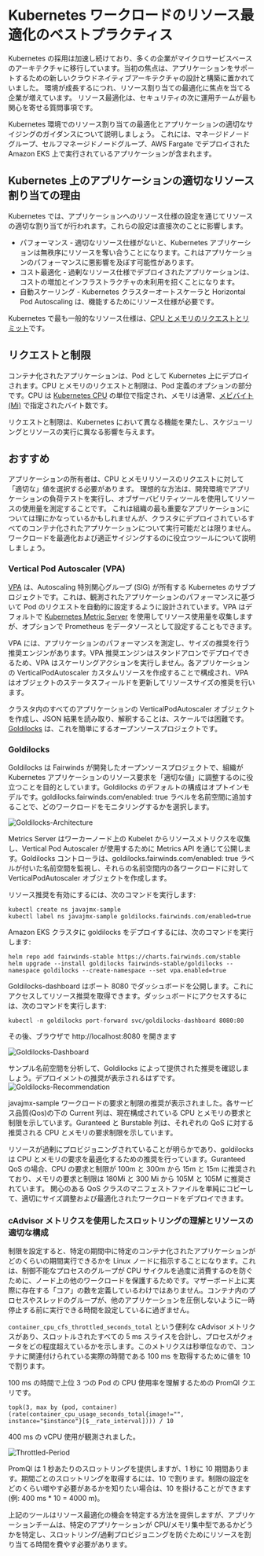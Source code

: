 # Kubernetes ワークロードのリソース最適化のベストプラクティス

Kubernetes の採用は加速し続けており、多くの企業がマイクロサービスベースのアーキテクチャに移行しています。当初の焦点は、アプリケーションをサポートするための新しいクラウドネイティブアーキテクチャの設計と構築に置かれていました。 環境が成長するにつれ、リソース割り当ての最適化に焦点を当てる企業が増えています。 リソース最適化は、セキュリティの次に運用チームが最も関心を寄せる質問事項です。

Kubernetes 環境でのリソース割り当ての最適化とアプリケーションの適切なサイジングのガイダンスについて説明しましょう。 これには、マネージドノードグループ、セルフマネージドノードグループ、AWS Fargate でデプロイされた Amazon EKS 上で実行されているアプリケーションが含まれます。

## Kubernetes 上のアプリケーションの適切なリソース割り当ての理由

Kubernetes では、アプリケーションへのリソース仕様の設定を通じてリソースの適切な割り当てが行われます。これらの設定は直接次のことに影響します。

* パフォーマンス - 適切なリソース仕様がないと、Kubernetes アプリケーションは無秩序にリソースを奪い合うことになります。これはアプリケーションのパフォーマンスに悪影響を及ぼす可能性があります。
* コスト最適化 - 過剰なリソース仕様でデプロイされたアプリケーションは、コストの増加とインフラストラクチャの未利用を招くことになります。  
* 自動スケーリング - Kubernetes クラスターオートスケーラと Horizontal Pod Autoscaling は、機能するためにリソース仕様が必要です。

Kubernetes で最も一般的なリソース仕様は、[CPU とメモリのリクエストとリミット](https://kubernetes.io/docs/concepts/configuration/manage-resources-containers/#requests-and-limits)です。

## リクエストと制限

コンテナ化されたアプリケーションは、Pod として Kubernetes 上にデプロイされます。CPU とメモリのリクエストと制限は、Pod 定義のオプションの部分です。CPU は [Kubernetes CPU](https://kubernetes.io/docs/concepts/configuration/manage-resources-containers/#meaning-of-cpu) の単位で指定され、メモリは通常、[メビバイト (Mi)](https://simple.wikipedia.org/wiki/Mebibyte) で指定されたバイト数です。

リクエストと制限は、Kubernetes において異なる機能を果たし、スケジューリングとリソースの実行に異なる影響を与えます。

## おすすめ
アプリケーションの所有者は、CPU とメモリリソースのリクエストに対して「適切な」値を選択する必要があります。
理想的な方法は、開発環境でアプリケーションの負荷テストを実行し、オブザーバビリティツールを使用してリソースの使用量を測定することです。
これは組織の最も重要なアプリケーションについては理にかなっているかもしれませんが、クラスタにデプロイされているすべてのコンテナ化されたアプリケーションについて実行可能だとは限りません。
ワークロードを最適化および適正サイジングするのに役立つツールについて説明しましょう。

### Vertical Pod Autoscaler (VPA)
[VPA](https://github.com/kubernetes/autoscaler/tree/master/vertical-pod-autoscaler) は、Autoscaling 特別関心グループ (SIG) が所有する Kubernetes のサブプロジェクトです。これは、観測されたアプリケーションのパフォーマンスに基づいて Pod のリクエストを自動的に設定するように設計されています。VPA はデフォルトで [Kubernetes Metric Server](https://github.com/kubernetes-sigs/metrics-server) を使用してリソース使用量を収集しますが、オプションで Prometheus をデータソースとして設定することもできます。

VPA には、アプリケーションのパフォーマンスを測定し、サイズの推奨を行う推奨エンジンがあります。VPA 推奨エンジンはスタンドアロンでデプロイできるため、VPA はスケーリングアクションを実行しません。各アプリケーションの VerticalPodAutoscaler カスタムリソースを作成することで構成され、VPA はオブジェクトのステータスフィールドを更新してリソースサイズの推奨を行います。

クラスタ内のすべてのアプリケーションの VerticalPodAutoscaler オブジェクトを作成し、JSON 結果を読み取り、解釈することは、スケールでは困難です。 [Goldilocks](https://github.com/FairwindsOps/goldilocks) は、これを簡単にするオープンソースプロジェクトです。

### Goldilocks
Goldilocks は Fairwinds が開発したオープンソースプロジェクトで、組織が Kubernetes アプリケーションのリソース要求を「適切な値」に調整するのに役立つことを目的としています。Goldilocks のデフォルトの構成はオプトインモデルです。goldilocks.fairwinds.com/enabled: true ラベルを名前空間に追加することで、どのワークロードをモニタリングするかを選択します。


![Goldilocks-Architecture](../../../../images/goldilocks-architecture.png)

Metrics Server はワーカーノード上の Kubelet からリソースメトリクスを収集し、Vertical Pod Autoscaler が使用するために Metrics API を通じて公開します。Goldilocks コントローラは、goldilocks.fairwinds.com/enabled: true ラベルが付いた名前空間を監視し、それらの名前空間内の各ワークロードに対して VerticalPodAutoscaler オブジェクトを作成します。

リソース推奨を有効にするには、次のコマンドを実行します:

```
kubectl create ns javajmx-sample
kubectl label ns javajmx-sample goldilocks.fairwinds.com/enabled=true
```

Amazon EKS クラスタに goldilocks をデプロイするには、次のコマンドを実行します:

```
helm repo add fairwinds-stable https://charts.fairwinds.com/stable
helm upgrade --install goldilocks fairwinds-stable/goldilocks --namespace goldilocks --create-namespace --set vpa.enabled=true
```

Goldilocks-dashboard はポート 8080 でダッシュボードを公開します。これにアクセスしてリソース推奨を取得できます。ダッシュボードにアクセスするには、次のコマンドを実行します:

```
kubectl -n goldilocks port-forward svc/goldilocks-dashboard 8080:80
```
その後、ブラウザで http://localhost:8080 を開きます

![Goldilocks-Dashboard](../../../../images/goldilocks-dashboard.png)


サンプル名前空間を分析して、Goldilocks によって提供された推奨を確認しましょう。デプロイメントの推奨が表示されるはずです。
![Goldilocks-Recommendation](../../../../images/goldilocks-recommendation.png)

javajmx-sample ワークロードの要求と制限の推奨が表示されました。各サービス品質(Qos)の下の Current 列は、現在構成されている CPU とメモリの要求と制限を示しています。Guranteed と Burstable 列は、それぞれの QoS に対する推奨される CPU とメモリの要求制限を示しています。

 リソースが過剰にプロビジョニングされていることが明らかであり、goldilocks は CPU とメモリの要求を最適化するための推奨を行っています。Guranteed QoS の場合、CPU の要求と制限が 100m と 300m から 15m と 15m に推奨されており、メモリの要求と制限は 180Mi と 300 Mi から 105M と 105M に推奨されています。
関心のある QoS クラスのマニフェストファイルを単純にコピーして、適切にサイズ調整および最適化されたワークロードをデプロイできます。

### cAdvisor メトリクスを使用したスロットリングの理解とリソースの適切な構成

制限を設定すると、特定の期間中に特定のコンテナ化されたアプリケーションがどのくらいの期間実行できるかを Linux ノードに指示することになります。これは、制御不能なプロセスのグループが CPU サイクルを過度に消費するのを防ぐために、ノード上の他のワークロードを保護するためです。マザーボード上に実際に存在する「コア」の数を定義しているわけではありません。コンテナ内のプロセスやスレッドのグループが、他のアプリケーションを圧倒しないように一時停止する前に実行できる時間を設定しているに過ぎません。

`container_cpu_cfs_throttled_seconds_total` という便利な cAdvisor メトリクスがあり、スロットルされたすべての 5 ms スライスを合計し、プロセスがクォータをどの程度超えているかを示します。このメトリクスは秒単位なので、コンテナに関連付けられている実際の時間である 100 ms を取得するために値を 10 で割ります。

100 ms の時間で上位 3 つの Pod の CPU 使用率を理解するための PromQl クエリです。
```
topk(3, max by (pod, container)(rate(container_cpu_usage_seconds_total{image!="", instance="$instance"}[$__rate_interval]))) / 10
```
400 ms の vCPU 使用が観測されました。

![Throttled-Period](../../../../images/throttled-period.png)

PromQl は 1 秒あたりのスロットリングを提供しますが、1 秒に 10 期間あります。期間ごとのスロットリングを取得するには、10 で割ります。制限の設定をどのくらい増やす必要があるかを知りたい場合は、10 を掛けることができます(例: 400 ms * 10 = 4000 m)。

上記のツールはリソース最適化の機会を特定する方法を提供しますが、アプリケーションチームは、特定のアプリケーションが CPU/メモリ集中型であるかどうかを特定し、スロットリング/過剰プロビジョニングを防ぐためにリソースを割り当てる時間を費やす必要があります。
